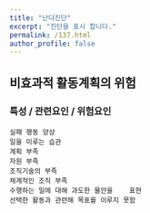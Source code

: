 ```yaml
---
title: "난다진단"
excerpt: "진단을 표시 합니다."
permalink: /137.html
author_profile: false
---
```

## 비효과적 활동계획의 위험



### 특성 / 관련요인 / 위험요인

>   

    실패 행동 양상
    일을 미루는 습관
    계획 부족
    자원 부족
    조직기술의 부족
    체계적인 조직 부족
    수행하는 일에 대해 과도한 물안을    표현
    선택한 활동과 관련해 목표를 이루지 못함
